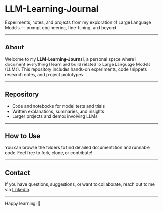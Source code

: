# LLM-Learning-Journal

Experiments, notes, and projects from my exploration of Large Language Models — prompt engineering, fine-tuning, and beyond.

---

## About

Welcome to my **LLM-Learning-Journal**, a personal space where I document everything I learn and build related to Large Language Models (LLMs). This repository includes hands-on experiments, code snippets, research notes, and project prototypes

---

## Repository

- Code and notebooks for model tests and trials  
- Written explanations, summaries, and insights  
- Larger projects and demos involving LLMs  

---

## How to Use

You can browse the folders to find detailed documentation and runnable code. Feel free to fork, clone, or contribute!

---

## Contact

If you have questions, suggestions, or want to collaborate, reach out to me via [LinkedIn](https://www.linkedin.com/in/syedirfanx/).

---

Happy learning! 🚀
